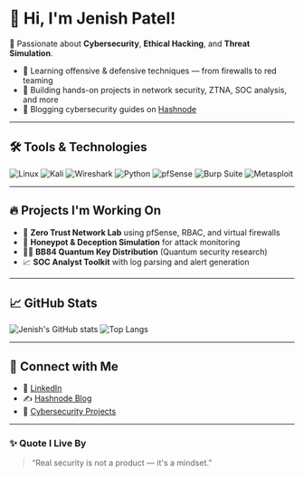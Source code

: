 # 👋 Hi, I'm Jenish Patel!

🔐 Passionate about **Cybersecurity**, **Ethical Hacking**, and **Threat Simulation**.

- 🧠 Learning offensive & defensive techniques — from firewalls to red teaming
- 🧰 Building hands-on projects in network security, ZTNA, SOC analysis, and more
- 📝 Blogging cybersecurity guides on [Hashnode](https://jenishpatel.hashnode.dev)

---

## 🛠️ Tools & Technologies

![Linux](https://img.shields.io/badge/Linux-000000?style=for-the-badge&logo=linux&logoColor=white)
![Kali](https://img.shields.io/badge/Kali%20Linux-557C94?style=for-the-badge&logo=kalilinux&logoColor=white)
![Wireshark](https://img.shields.io/badge/Wireshark-1679B0?style=for-the-badge&logo=wireshark&logoColor=white)
![Python](https://img.shields.io/badge/Python-3670A0?style=for-the-badge&logo=python&logoColor=white)
![pfSense](https://img.shields.io/badge/pfSense-235286?style=for-the-badge&logo=openbsd&logoColor=white)
![Burp Suite](https://img.shields.io/badge/Burp%20Suite-FF6600?style=for-the-badge&logo=burpsuite&logoColor=white)
![Metasploit](https://img.shields.io/badge/Metasploit-4E5D94?style=for-the-badge)

---

## 🔥 Projects I'm Working On

- 🔐 **Zero Trust Network Lab** using pfSense, RBAC, and virtual firewalls
- 🧪 **Honeypot & Deception Simulation** for attack monitoring
- 👨‍💻 **BB84 Quantum Key Distribution** (Quantum security research)
- 📈 **SOC Analyst Toolkit** with log parsing and alert generation

---

## 📈 GitHub Stats

![Jenish's GitHub stats](https://github-readme-stats.vercel.app/api?username=jenishpatel08&show_icons=true&theme=radical)
![Top Langs](https://github-readme-stats.vercel.app/api/top-langs/?username=jenishpatel&layout=compact&theme=radical)

---

## 🔗 Connect with Me

- 💼 [LinkedIn](https://www.linkedin.com/in/jenishpatel)
- ✍️ [Hashnode Blog](https://jenishpatel.hashnode.dev)
- 🧠 [Cybersecurity Projects](https://github.com/jenishpatel08)

---

### ✨ Quote I Live By
> “Real security is not a product — it's a mindset.”
